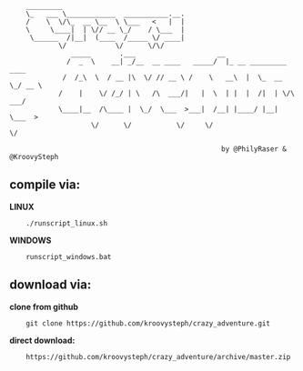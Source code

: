         _________                              
        \_   ___ \____________  ___________.__.
        /    \  \/\_  __ \__  \ \___   <   |  |
        \     \____|  | \// __ \_/    / \___  |
         \______  /|__|  (____  /_____ \/ ____|
                \/            \/      \/\/     
                   _____       .___                    __                        
                  /  _  \    __| _/__  __ ____   _____/  |_ __ _________   ____  
                 /  /_\  \  / __ |\  \/ // __ \ /    \   __\  |  \_  __ \_/ __ \ 
                /    |    \/ /_/ | \   /\  ___/|   |  \  | |  |  /|  | \/\  ___/ 
                \____|__  /\____ |  \_/  \___  >___|  /__| |____/ |__|    \___  >
                        \/      \/           \/     \/                        \/
        
                                                        by @PhilyRaser & @KroovySteph

## compile via:

__LINUX__

        ./runscript_linux.sh

__WINDOWS__

        runscript_windows.bat





## download via:

__clone from github__

        git clone https://github.com/kroovysteph/crazy_adventure.git

__direct download:__

        https://github.com/kroovysteph/crazy_adventure/archive/master.zip
      
